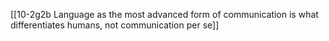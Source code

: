 [[10-2g2b Language as the most advanced form of communication is what differentiates humans, not communication per se]]

